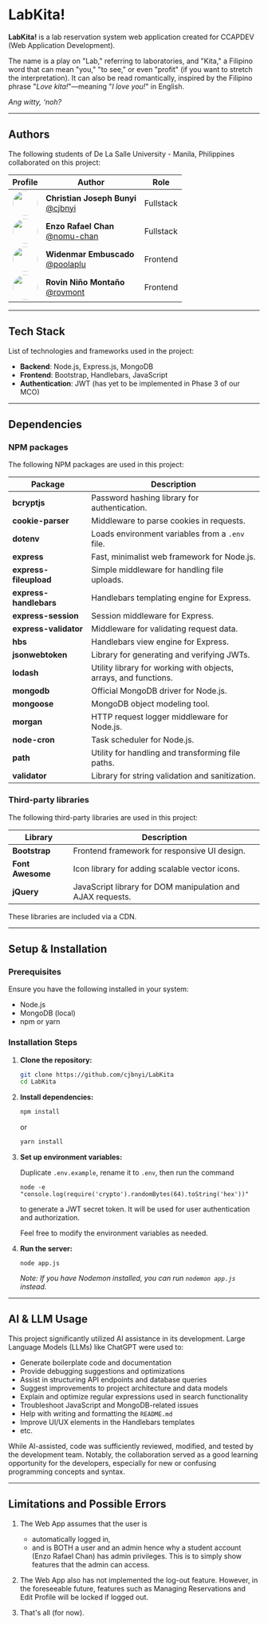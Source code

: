 # LabKita!

**LabKita!** is a lab reservation system web application created for CCAPDEV (Web Application Development).  

The name is a play on "Lab," referring to laboratories, and "Kita," a Filipino word that can mean "you," "to see," or even "profit" (if you want to stretch the interpretation). It can also be read romantically, inspired by the Filipino phrase "*Love kita!*"—meaning "*I love you!*" in English.  

*Ang witty, ‘noh?*  

---

## Authors
The following students of De La Salle University - Manila, Philippines collaborated on this project:

<table>
  <thead>
    <tr>
      <th>Profile</th>
      <th>Author</th>
      <th>Role</th>
    </tr>
  </thead>
  <tbody>
    <tr>
      <td align="center">
        <img src="https://github.com/cjbnyi.png" width="50" height="50" style="border-radius: 50%;" />
      </td>
      <td>
        <strong>Christian Joseph Bunyi</strong>  
        <br />
        <a href="https://github.com/cjbnyi">@cjbnyi</a>
      </td>
      <td>Fullstack</td>
    </tr>
    <tr>
      <td align="center">
        <img src="https://github.com/nomu-chan.png" width="50" height="50" style="border-radius: 50%;" />
      </td>
      <td>
        <strong>Enzo Rafael Chan</strong>  
        <br />
        <a href="https://github.com/nomu-chan">@nomu-chan</a>
      </td>
      <td>Fullstack</td>
    </tr>
    <tr>
      <td align="center">
        <img src="https://github.com/poolaplu.png" width="50" height="50" style="border-radius: 50%;" />
      </td>
      <td>
        <strong>Widenmar Embuscado</strong>  
        <br />
        <a href="https://github.com/poolaplu">@poolaplu</a>
      </td>
      <td>Frontend</td>
    </tr>
    <tr>
      <td align="center">
        <img src="https://github.com/rovmont.png" width="50" height="50" style="border-radius: 50%;" />
      </td>
      <td>
        <strong>Rovin Niño Montaño</strong>
        <br />
        <a href="https://github.com/rovmont">@rovmont</a>
      </td>
      <td>Frontend</td>
    </tr>
  </tbody>
</table>

---

## Tech Stack  

List of technologies and frameworks used in the project:

- **Backend**: Node.js, Express.js, MongoDB
- **Frontend**: Bootstrap, Handlebars, JavaScript
- **Authentication**: JWT (has yet to be implemented in Phase 3 of our MCO)  

---

## Dependencies

### NPM packages

The following NPM packages are used in this project:

| Package | Description |
|---------|-------------|
| **bcryptjs** | Password hashing library for authentication. |
| **cookie-parser** | Middleware to parse cookies in requests. |
| **dotenv** | Loads environment variables from a `.env` file. |
| **express** | Fast, minimalist web framework for Node.js. |
| **express-fileupload**| Simple middleware for handling file uploads. |
| **express-handlebars**| Handlebars templating engine for Express. |
| **express-session** | Session middleware for Express. |
| **express-validator** | Middleware for validating request data. |
| **hbs** | Handlebars view engine for Express. |
| **jsonwebtoken** | Library for generating and verifying JWTs. |
| **lodash** | Utility library for working with objects, arrays, and functions. |
| **mongodb** | Official MongoDB driver for Node.js. |
| **mongoose** | MongoDB object modeling tool. |
| **morgan** | HTTP request logger middleware for Node.js. |
| **node-cron** | Task scheduler for Node.js. |
| **path** | Utility for handling and transforming file paths. |
| **validator** | Library for string validation and sanitization. |


### Third-party libraries

The following third-party libraries are used in this project:

| Library | Description |
|---------|-------------|
| **Bootstrap** | Frontend framework for responsive UI design. |
| **Font Awesome** |	Icon library for adding scalable vector icons. |
| **jQuery** | JavaScript library for DOM manipulation and AJAX requests. |

These libraries are included via a CDN.

---

## Setup & Installation  

### Prerequisites  

Ensure you have the following installed in your system:

- Node.js
- MongoDB (local)
- npm or yarn  

### Installation Steps  

1. **Clone the repository:**  

    ```bash
    git clone https://github.com/cjbnyi/LabKita
    cd LabKita
    ```

2. **Install dependencies:**  
    
    ```sh
    npm install
    ```

    or 
    
    ```sh
    yarn install
    ```

3. **Set up environment variables:**  

    Duplicate `.env.example`, rename it to `.env`, then run the command

    ```
    node -e "console.log(require('crypto').randomBytes(64).toString('hex'))"
    ```
    
    to generate a JWT secret token. It will be used for user authentication and
    authorization.  
    
    Feel free to modify the environment variables as needed.

4. **Run the server:**  

    ```
    node app.js
    ```

    *Note: If you have Nodemon installed, you can run `nodemon app.js` instead.*  

---

## AI & LLM Usage  

This project significantly utilized AI assistance in its development.
Large Language Models (LLMs) like ChatGPT were used to:

- Generate boilerplate code and documentation  
- Provide debugging suggestions and optimizations  
- Assist in structuring API endpoints and database queries  
- Suggest improvements to project architecture and data models  
- Explain and optimize regular expressions used in search functionality  
- Troubleshoot JavaScript and MongoDB-related issues  
- Help with writing and formatting the `README.md`  
- Improve UI/UX elements in the Handlebars templates  
- etc.

While AI-assisted, code was sufficiently reviewed, modified, and tested by the development team.
Notably, the collaboration served as a good learning opportunity for the developers, especially for
new or confusing programming concepts and syntax.  

---

## Limitations and Possible Errors

1. The Web App assumes that the user is
    - automatically logged in,
    - and is BOTH a user and an admin
    hence why a student account (Enzo Rafael Chan) has admin privileges. This is to simply show features that the admin can access.

2. The Web App also has not implemented the log-out feature. However, in the foreseeable future, features such as Managing Reservations and Edit Profile will be locked if logged out.

3. That's all (for now).

